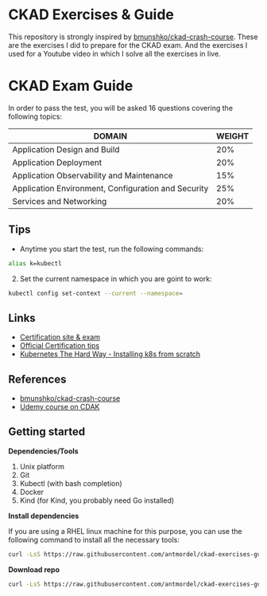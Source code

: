 # CKAD Exercises & Guide

This repository is strongly inspired by [bmunshko/ckad-crash-course](https://github.com/bmuschko/ckad-crash-course). These are the exercises I did to prepare for the CKAD exam. And the exercises I used for a Youtube video in which I solve all the exercises in live.

# CKAD Exam Guide

In order to pass the test, you will be asked 16 questions covering the following topics:


| DOMAIN | WEIGHT |
|--------|--------|
|Application Design and Build	| 20% |
|Application Deployment	| 20%|
|Application Observability and Maintenance | 15%|
|Application Environment, Configuration and Security | 25%|
|Services and Networking | 20%|

## Tips

- Anytime you start the test, run the following commands:
```bash
alias k=kubectl
```

2. Set the current namespace in which you are goint to work:
```bash
kubectl config set-context --current --namespace=
```

## Links

- [Certification site & exam](https://www.cncf.io/certification/ckad/)
- [Official Certification tips](https://docs.linuxfoundation.org/tc-docs/certification/tips-cka-and-ckad)
- [Kubernetes The Hard Way - Installing k8s from scratch](https://github.com/kelseyhightower/kubernetes-the-hard-way)

## References

- [bmunshko/ckad-crash-course](https://github.com/bmuschko/ckad-crash-course)
- [Udemy course on CDAK](https://www.udemy.com/course/certified-kubernetes-application-developer/)

## Getting started

**Dependencies/Tools**

1. Unix platform
2. Git
3. Kubectl (with bash completion)
4. Docker
5. Kind (for Kind, you probably need Go installed)

**Install dependencies**

If you are using a RHEL linux machine for this purpose, you can use the following command to install all the necessary tools:
  
  ```bash
  curl -LsS https://raw.githubusercontent.com/antmordel/ckad-exercises-guide/v1.5.0/utilities/install_dependencies_amazon_linux.sh | bash /dev/stdin
  ```

**Download repo**

  ```bash
  curl -LsS https://raw.githubusercontent.com/antmordel/ckad-exercises-guide/v1.5.0/utilities/download_repo.sh | bash /dev/stdin
  ```